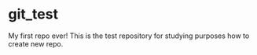 # git_test
My first repo ever! 
This is the test repository for studying purposes how to create new repo.